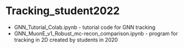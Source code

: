 # Tracking_student2022

* GNN_Tutorial_Colab.ipynb - tutorial code for GNN tracking
* GNN_MuonE_v1_Robust_mc-recon_comparison.ipynb - program for tracking in 2D created by students in 2020
